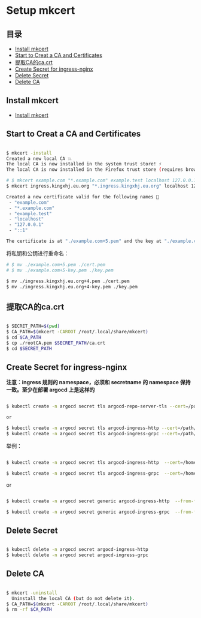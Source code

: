 # Setup mkcert

## 目录
- [Install mkcert](#install-mkcert)
- [Start to Creat a CA and Certificates](#start-to-creat-a-ca-and-certificates)
- [提取CA的ca.crt](#提取ca的cacrt)
- [Create Secret for ingress-nginx](#create-secret-for-ingress-nginx)
- [Delete Secret](#delete-secret)
- [Delete CA](#delete-ca)


## Install mkcert
- [Install mkcert](./script/01-mkcert-install.sh)


## Start to Creat a CA and Certificates
```bash

$ mkcert -install
Created a new local CA 💥
The local CA is now installed in the system trust store! ⚡️
The local CA is now installed in the Firefox trust store (requires browser restart)! 🦊

# $ mkcert example.com "*.example.com" example.test localhost 127.0.0.1 ::1
$ mkcert ingress.kingxhj.eu.org "*.ingress.kingxhj.eu.org" localhost 127.0.0.1 ::1

Created a new certificate valid for the following names 📜
 - "example.com"
 - "*.example.com"
 - "example.test"
 - "localhost"
 - "127.0.0.1"
 - "::1"

The certificate is at "./example.com+5.pem" and the key at "./example.com+5-key.pem" ✅
```

将私钥和公钥进行重命名：

```bash
# $ mv ./example.com+5.pem ./cert.pem
# $ mv ./example.com+5-key.pem ./key.pem

$ mv ./ingress.kingxhj.eu.org+4.pem ./cert.pem
$ mv ./ingress.kingxhj.eu.org+4-key.pem ./key.pem
```


## 提取CA的ca.crt

```bash

$ SECRET_PATH=$(pwd)
$ CA_PATH=$(mkcert -CAROOT /root/.local/share/mkcert)
$ cd $CA_PATH
$ cp ./rootCA.pem $SECRET_PATH/ca.crt
$ cd $SECRET_PATH
```



## Create Secret for ingress-nginx

**注意：ingress 规则的 namespace，必须和 secretname 的 namespace 保持一致。至少在部署 argocd 上是这样的**

```bash

$ kubectl create -n argocd secret tls argocd-repo-server-tls --cert=/path/to/cert.pem --key=/path/to/key.pem

or

$ kubectl create -n argocd secret tls argocd-ingress-http --cert=/path/to/cert.pem --key=/path/to/key.pem
$ kubectl create -n argocd secret tls argocd-ingress-grpc --cert=/path/to/cert.pem --key=/path/to/key.pem
```

举例：
```bash

$ kubectl create -n argocd secret tls argocd-ingress-http  --cert=/home/ubuntu/Kubernetes/Ingress-Nginx/Ingress-Nginx-Secret/ingress.kingxhj.eu.org+4.pem --key=/home/ubuntu/Kubernetes/Ingress-Nginx/Ingress-Nginx-Secret/ingress.kingxhj.eu.org+4-key.pem

$ kubectl create -n argocd secret tls argocd-ingress-grpc  --cert=/home/ubuntu/Kubernetes/Ingress-Nginx/Ingress-Nginx-Secret/ingress.kingxhj.eu.org+4.pem --key=/home/ubuntu/Kubernetes/Ingress-Nginx/Ingress-Nginx-Secret/ingress.kingxhj.eu.org+4-key.pem
```

or

```bash

$ kubectl create -n argocd secret generic argocd-ingress-http  --from-file=/home/ubuntu/Kubernetes/Ingress-Nginx/Ingress-Nginx-Secret/cert.pem --from-file=/home/ubuntu/Kubernetes/Ingress-Nginx/Ingress-Nginx-Secret/key.pem --from-file=/home/ubuntu/Kubernetes/Ingress-Nginx/Ingress-Nginx-Secret/ca.crt

$ kubectl create -n argocd secret generic argocd-ingress-grpc  --from-file=/home/ubuntu/Kubernetes/Ingress-Nginx/Ingress-Nginx-Secret/cert.pem --from-file=/home/ubuntu/Kubernetes/Ingress-Nginx/Ingress-Nginx-Secret/key.pem --from-file=/home/ubuntu/Kubernetes/Ingress-Nginx/Ingress-Nginx-Secret/ca.crt
```


## Delete Secret

```bash

$ kubectl delete -n argocd secret argocd-ingress-http
$ kubectl delete -n argocd secret argocd-ingress-grpc
```


## Delete CA
```bash

$ mkcert -uninstall
  Uninstall the local CA (but do not delete it).
$ CA_PATH=$(mkcert -CAROOT /root/.local/share/mkcert)
$ rm -rf $CA_PATH
```